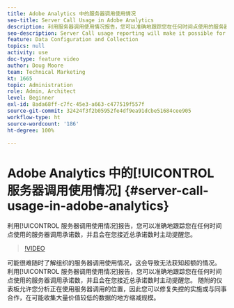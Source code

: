 ```yaml
---
title: Adobe Analytics 中的服务器调用使用情况
seo-title: Server Call Usage in Adobe Analytics
description: 利用服务器调用使用情况报告，您可以准确地跟踪您在任何时间点使用的服务器调用承诺数，并且会在您接近总承诺数时主动提醒您。
seo-description: Server Call usage reporting will make it possible for you to track exactly how much of your server call commitment you’ve used at any point in time, and will also proactively alert you when you are approaching your total commitment.
feature: Data Configuration and Collection
topics: null
activity: use
doc-type: feature video
author: Doug Moore
team: Technical Marketing
kt: 1665
topic: Administration
role: Admin, Architect
level: Beginner
exl-id: 8ada68ff-c7fc-45e3-a663-c477519f557f
source-git-commit: 32424f3f2b05952fe4df9ea91dcbe51684cee905
workflow-type: ht
source-wordcount: '186'
ht-degree: 100%

---
```


# Adobe Analytics 中的[!UICONTROL 服务器调用使用情况] {#server-call-usage-in-adobe-analytics}

利用[!UICONTROL 服务器调用使用情况]报告，您可以准确地跟踪您在任何时间点使用的服务器调用承诺数，并且会在您接近总承诺数时主动提醒您。

>[!VIDEO](https://video.tv.adobe.com/v/23137/?quality=12)

可能很难随时了解组织的服务器调用使用情况，这会导致无法获知超额的情况。 利用[!UICONTROL 服务器调用使用情况]报告，您可以准确地跟踪您在任何时间点使用的服务器调用承诺数，并且会在您接近总承诺数时主动提醒您。 随附的仪表板允许您分析正在使用服务器调用的位置，因此您可以修复失控的实施或与同事合作，在可能收集大量价值较低的数据的地方缩减规模。
